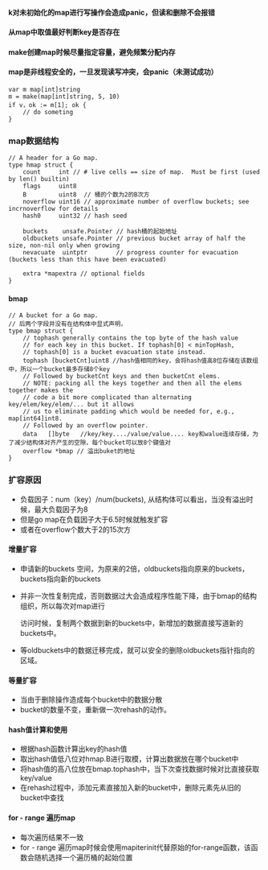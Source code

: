 #### k对未初始化的map进行写操作会造成panic，但读和删除不会报错

#### 从map中取值最好判断key是否存在

#### make创建map时候尽量指定容量，避免频繁分配内存

#### map是非线程安全的，一旦发现读写冲突，会panic（未测试成功）

```golang
var m map[int]string
m = make(map[int]string, 5, 10)
if v，ok := m[1]; ok {
 	// do someting
}

```

### map数据结构

```golang
// A header for a Go map.
type hmap struct {
	count     int // # live cells == size of map.  Must be first (used by len() builtin)
	flags     uint8
	B         uint8  // 桶的个数为2的B次方
	noverflow uint16 // approximate number of overflow buckets; see incrnoverflow for details
	hash0     uint32 // hash seed

	buckets    unsafe.Pointer // hash桶的起始地址
	oldbuckets unsafe.Pointer // previous bucket array of half the size, non-nil only when growing
	nevacuate  uintptr        // progress counter for evacuation (buckets less than this have been evacuated)

	extra *mapextra // optional fields
}
```

#### bmap

```golang
// A bucket for a Go map.
// 后两个字段并没有在结构体中显式声明，
type bmap struct {
	// tophash generally contains the top byte of the hash value
	// for each key in this bucket. If tophash[0] < minTopHash,
	// tophash[0] is a bucket evacuation state instead.
	tophash [bucketCnt]uint8 //hash值相同的key，会将hash值高8位存储在该数组中，所以一个bucket最多存储8个key
	// Followed by bucketCnt keys and then bucketCnt elems.
	// NOTE: packing all the keys together and then all the elems together makes the
	// code a bit more complicated than alternating key/elem/key/elem/... but it allows
	// us to eliminate padding which would be needed for, e.g., map[int64]int8.
	// Followed by an overflow pointer.
    data   []byte   //key/key..../value/value.... key和walue连续存储，为了减少结构体对齐产生的空隙，每个bucket可以放8个键值对
    overflow *bmap // 溢出buket的地址
}
```

### 扩容原因

- 负载因子：num（key）/num(buckets), 从结构体可以看出，当没有溢出时候，最大负载因子为8
- 但是go  map在负载因子大于6.5时候就触发扩容
- 或者在overflow个数大于2的15次方

#### 增量扩容

- 申请新的buckets 空间，为原来的2倍，oldbuckets指向原来的buckets， buckets指向新的buckets

- 并非一次性复制完成，否则数据过大会造成程序性能下降，由于bmap的结构组织，所以每次对map进行

  访问时候，复制两个数据到新的buckets中，新增加的数据直接写道新的buckets中。

- 等oldbuckets中的数据迁移完成，就可以安全的删除oldbuckets指针指向的区域。



#### 等量扩容

- 当由于删除操作造成每个bucket中的数据分散
- bucket的数量不变，重新做一次rehash的动作。

#### hash值计算和使用

- 根据hash函数计算出key的hash值
- 取出hash值低八位对hmap.B进行取模，计算出数据放在哪个bucket中
- 将hash值的高八位放在bmap.tophash中，当下次查找数据时候对比直接获取key/value
- 在rehash过程中，添加元素直接加入新的bucket中，删除元素先从旧的bucket中查找

#### for - range 遍历map

- 每次遍历结果不一致
- for - range 遍历map时候会使用mapiterinit代替原始的for-range函数，该函数会随机选择一个遍历桶的起始位置